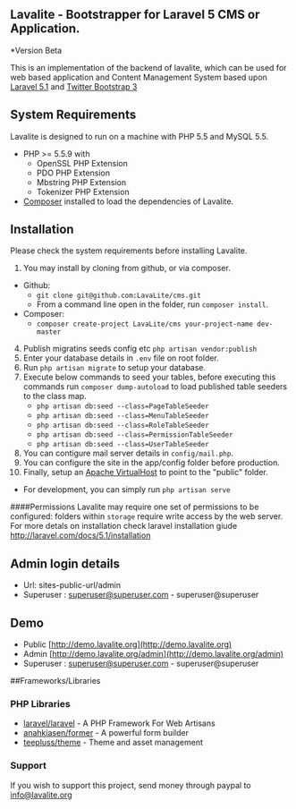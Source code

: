 ## Lavalite - Bootstrapper for Laravel 5 CMS or Application.

*Version Beta

This is an implementation of the backend of lavalite, which can be used for web based application and Content Management System based upon [Laravel 5.1](http://laravel.com/) and [Twitter Bootstrap 3](http://getbootstrap.com/)


## System Requirements

Lavalite is designed to run on a  machine with PHP 5.5 and MySQL 5.5.

* PHP >= 5.5.9 with
    * OpenSSL PHP Extension
    * PDO PHP Extension
    * Mbstring PHP Extension
    * Tokenizer PHP Extension
* [Composer](https://getcomposer.org) installed to load the dependencies of Lavalite.

## Installation

Please check the system requirements before installing Lavalite.

1. You may install by cloning from github, or via composer.
  * Github:
    * `git clone git@github.com:LavaLite/cms.git`
    * From a command line open in the folder, run `composer install`.
  * Composer:
    * `composer create-project LavaLite/cms your-project-name dev-master`
4. Publish migratins seeds config etc `php artisan vendor:publish`
5. Enter your database details in `.env` file on root folder.
6. Run `php artisan migrate` to setup your database.
7. Execute below commands to seed your tables, before executing this commands run `composer dump-autoload` to load published table seeders to the class map.
   - `php artisan db:seed --class=PageTableSeeder`
   - `php artisan db:seed --class=MenuTableSeeder`
   - `php artisan db:seed --class=RoleTableSeeder`
   - `php artisan db:seed --class=PermissionTableSeeder`
   - `php artisan db:seed --class=UserTableSeeder`
8. You can contigure mail server details in `config/mail.php`.
9. You can configure the site in the app/config folder before production.
10. Finally, setup an [Apache VirtualHost](http://httpd.apache.org/docs/current/vhosts/examples.html) to point to the "public" folder.
  * For development, you can simply run `php artisan serve`

####Permissions
Lavalite may require one set of permissions to be configured: folders within `storage` require write access by the web server.
For more detals on installation check laravel installation giude
http://laravel.com/docs/5.1/installation

## Admin login details
- Url: sites-public-url/admin
- Superuser : superuser@superuser.com - superuser@superuser

## Demo
- Public [http://demo.lavalite.org](http://demo.lavalite.org)
- Admin [http://demo.lavalite.org/admin](http://demo.lavalite.org/admin)
- Superuser : superuser@superuser.com - superuser@superuser

##Frameworks/Libraries

### PHP Libraries
* [laravel/laravel](https://github.com/laravel/laravel) - A PHP Framework For Web Artisans
* [anahkiasen/former](https://github.com/Anahkiasen/former‎) - A powerful form builder
* [teepluss/theme](https://github.com/teepluss/laravel4-theme) - Theme and asset management

### Support
If you wish to support this project, send money through paypal to info@lavalite.org
